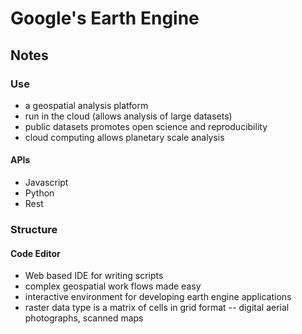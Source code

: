 # Google's Earth Engine 

## Notes
### Use
- a geospatial analysis platform
- run in the cloud (allows analysis of large datasets)
- public datasets promotes open science and reproducibility 
- cloud computing allows planetary scale analysis 

#### APIs
- Javascript
- Python 
- Rest 

### Structure 

#### Code Editor
- Web based IDE for writing scripts 
- complex geospatial work flows made easy
- interactive environment for developing earth engine applications
- raster data type is a matrix of cells in grid format -- digital aerial photographs, scanned maps 


